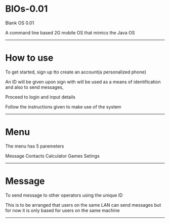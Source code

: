 # BlOs-0.01
Blank OS 0.01

A command line based 2G mobile OS that mimics the Java OS

-----------------------------------------------------------------------

# How to use
To get started, sign up tto create an account(a personalized phone)

An ID will be given upon sign with will be used as a means of identification
and also to send messages,

Proceed to login and input details

Follow the instructions given to make use of the system

-----------------------------------------------------------------------

# Menu
The menu has 5 paremeters

Message
Contacts
Calculator
Games
Setings

-----------------------------------------------------------------------

# Message
To send message to other operators using the unique ID

This is to be arranged that users on the same LAN can send messages 
 but for now it is only based for users on the same machine

-----------------------------------------------------------------------
